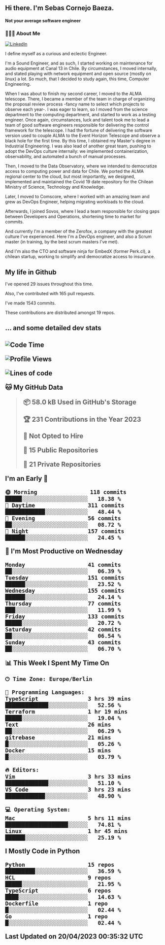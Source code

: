 <h2> Hi there.  I'm Sebas Cornejo Baeza.</h2>
<h4> Not your average software engineer</h4>
<h3> 👨🏻‍💻 About Me </h3>
<a href="http://linkedin.com/in/sebastian-cornejo-baeza/"><img alt="LinkedIn" src="https://img.shields.io/badge/Sebas%20Cornejo%20-informational?style=appveyor&logo=linkedin"></a>


I define myself as a curious and eclectic Engineer.

I'm a Sound Engineer, and as such, I started working on maintenance for audio equipment at Canal 13 in Chile.
By circumstances, I moved internally, and stated playing with network equipment and open source (mostly on linux) 
a lot. So much, that I decided to study again, this time, Computer Engineering.

When I was about to finish my second career, I moved to the ALMA telescope. There, I became a member of the team
in charge of organizing the proposal review process -fancy name to select which projects to observe each year-. 
I was eager to learn, so I moved from the science department to the computing department, and started to work as 
a testing engineer. Once again, circumstances, luck and talent took me to lead a team of good software engineers 
responsible for delivering the control framework for the telescope. I had the fortune of delivering the software
version used to couple ALMA to the Event Horizon Telescope and observe a black hole for the first time.
By this time, I obtained my Master's degree in Industrial Engineering.
I was also lead of another great team, pushing to adopt the DevOps culture internally: we implemented containerization, observability, and automated a bunch of manual processes.

Then, I moved to the Data Observatory, where we intended to democratize access to computing power
and data for Chile. We ported the ALMA regional center to the cloud, but most importantly, we designed, implemented
and maintained the Covid 19 date repository for the Chilean Ministry of Science, Technology and Knowledge.

Later, I moved to Comscore, where I worked with an amazing team and grew as DevOps Engineer, helping migrating workloads to the cloud.

Afterwards, I joined Sovos, where I lead a team responsible for closing gaps between Developers and Operations, shortening time to market for commits.

And currently I'm a member of the Zerofox, a company with the greatest culture I've experienced. Here I'm a DevOps
engineer, and also a Scrum master (in training, by the best scrum masters I've met).
 
And I'm also the CTO and software ninja for EmbedX (former Perk.cl), a chilean startup, working to simplify and democratize access to insurance.

<h2> My life in Github </h2>

I've opened 29 issues throughout this time.

Also, I've contributed with 165 pull requests.

I've made 1543 commits.

These contributions are distributed amongst 19 repos.

<h2>... and some detailed dev stats<h2>

<!--START_SECTION:waka-->
![Code Time](http://img.shields.io/badge/Code%20Time-317%20hrs%2030%20mins-blue)

![Profile Views](http://img.shields.io/badge/Profile%20Views-0-blue)

![Lines of code](https://img.shields.io/badge/From%20Hello%20World%20I%27ve%20Written-626.8%20thousand%20lines%20of%20code-blue)

**🐱 My GitHub Data** 

> 📦 58.0 kB Used in GitHub's Storage 
 > 
> 🏆 231 Contributions in the Year 2023
 > 
> 🚫 Not Opted to Hire
 > 
> 📜 15 Public Repositories 
 > 
> 🔑 21 Private Repositories 
 > 
**I'm an Early 🐤** 

```text
🌞 Morning                118 commits         █████░░░░░░░░░░░░░░░░░░░░   18.38 % 
🌆 Daytime                311 commits         ████████████░░░░░░░░░░░░░   48.44 % 
🌃 Evening                56 commits          ██░░░░░░░░░░░░░░░░░░░░░░░   08.72 % 
🌙 Night                  157 commits         ██████░░░░░░░░░░░░░░░░░░░   24.45 % 
```
📅 **I'm Most Productive on Wednesday** 

```text
Monday                   41 commits          ██░░░░░░░░░░░░░░░░░░░░░░░   06.39 % 
Tuesday                  151 commits         ██████░░░░░░░░░░░░░░░░░░░   23.52 % 
Wednesday                155 commits         ██████░░░░░░░░░░░░░░░░░░░   24.14 % 
Thursday                 77 commits          ███░░░░░░░░░░░░░░░░░░░░░░   11.99 % 
Friday                   133 commits         █████░░░░░░░░░░░░░░░░░░░░   20.72 % 
Saturday                 42 commits          ██░░░░░░░░░░░░░░░░░░░░░░░   06.54 % 
Sunday                   43 commits          ██░░░░░░░░░░░░░░░░░░░░░░░   06.70 % 
```


📊 **This Week I Spent My Time On** 

```text
🕑︎ Time Zone: Europe/Berlin

💬 Programming Languages: 
TypeScript               3 hrs 39 mins       █████████████░░░░░░░░░░░░   52.56 % 
Terraform                1 hr 19 mins        █████░░░░░░░░░░░░░░░░░░░░   19.04 % 
Text                     26 mins             ██░░░░░░░░░░░░░░░░░░░░░░░   06.29 % 
gitrebase                21 mins             █░░░░░░░░░░░░░░░░░░░░░░░░   05.26 % 
Docker                   15 mins             █░░░░░░░░░░░░░░░░░░░░░░░░   03.79 % 

🔥 Editors: 
Vim                      3 hrs 33 mins       █████████████░░░░░░░░░░░░   51.10 % 
VS Code                  3 hrs 23 mins       ████████████░░░░░░░░░░░░░   48.90 % 

💻 Operating System: 
Mac                      5 hrs 11 mins       ███████████████████░░░░░░   74.81 % 
Linux                    1 hr 45 mins        ██████░░░░░░░░░░░░░░░░░░░   25.19 % 
```

**I Mostly Code in Python** 

```text
Python                   15 repos            █████████░░░░░░░░░░░░░░░░   36.59 % 
HCL                      9 repos             █████░░░░░░░░░░░░░░░░░░░░   21.95 % 
TypeScript               6 repos             ████░░░░░░░░░░░░░░░░░░░░░   14.63 % 
Dockerfile               1 repo              █░░░░░░░░░░░░░░░░░░░░░░░░   02.44 % 
Go                       1 repo              █░░░░░░░░░░░░░░░░░░░░░░░░   02.44 % 
```




 Last Updated on 20/04/2023 00:35:32 UTC
<!--END_SECTION:waka-->
